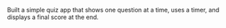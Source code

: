 Built a simple quiz app that shows one question at a time, uses a timer, and displays a final score at the end.
